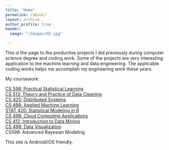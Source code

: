 ```yaml
---
title: "Home"
permalink: /about/
layout: archive
author_profile: true
header:
  image: "/images/H2.jpg"

---
```


This is the page to the productive projects I did previously during computer science degree and coding work. Some of the projects are very interesting application to the machine learning and data engineering. The applicable coding works helps me accomplish my engineering work these years. 


My coursework:  

[CS 598: Practical Statistical Learning](https://www.coursera.org/account/accomplishments/certificate/33DRLUWWTJHY?utm_medium=certificate&utm_source=link&utm_campaign=copybutton_certificate&utm_term=long)  
[CS 513: Theory and Practice of Data Cleaning](https://www.coursera.org/account/accomplishments/certificate/7XN6E7W5LAPC?utm_medium=certificate&utm_source=link&utm_campaign=copybutton_certificate&utm_term=long)  
[CS 425: Distributed Systems](https://www.coursera.org/account/accomplishments/certificate/G3ZZ5VYUC8N6?utm_medium=certificate&utm_source=link&utm_campaign=copybutton_certificate&utm_term=long)  
[CS 498: Applied Machine Learning](https://www.coursera.org/account/accomplishments/certificate/WE9U96PJYA7X?utm_medium=certificate&utm_source=link&utm_campaign=copybutton_certificate&utm_term=long)  
[STAT 420: Statistical Modeling in R](https://www.coursera.org/account/accomplishments/certificate/RCZYCWHDAMLT?utm_medium=certificate&utm_source=link&utm_campaign=copybutton_certificate&utm_term=long)  
[CS 498: Cloud Computing Applications](https://www.coursera.org/account/accomplishments/certificate/Y7ATZCJYREUH?utm_medium=certificate&utm_source=link&utm_campaign=copybutton_certificate&utm_term=long)  
[CS 412: Introduction to Data Mining](https://www.coursera.org/account/accomplishments/certificate/X32Y7Y8RKFS5?utm_medium=certificate&utm_source=link&utm_campaign=copybutton_certificate&utm_term=long)  
[CS 498: Data Visualization](https://www.coursera.org/account/accomplishments/certificate/4JD9QV4M2JGM?utm_medium=certificate&utm_source=link&utm_campaign=copybutton_certificate&utm_term=long)  
CS598: Advanced Bayesian Modeling  
  
This site is Android/iOS friendly.
